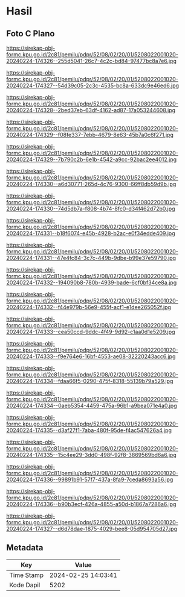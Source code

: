 # Hasil

## Foto C Plano

https://sirekap-obj-formc.kpu.go.id/2c81/pemilu/pdpr/52/08/02/20/01/5208022001020-20240224-174326--255d5041-26c7-4c2c-bd84-97477bc8a7e6.jpg

https://sirekap-obj-formc.kpu.go.id/2c81/pemilu/pdpr/52/08/02/20/01/5208022001020-20240224-174327--54d39c05-2c3c-4535-bc8a-633dc9e46ed6.jpg

https://sirekap-obj-formc.kpu.go.id/2c81/pemilu/pdpr/52/08/02/20/01/5208022001020-20240224-174328--2bed37eb-63df-4162-ad87-17a053244608.jpg

https://sirekap-obj-formc.kpu.go.id/2c81/pemilu/pdpr/52/08/02/20/01/5208022001020-20240224-174329--f08fe337-7ebb-4679-8e63-45b7a0c6f271.jpg

https://sirekap-obj-formc.kpu.go.id/2c81/pemilu/pdpr/52/08/02/20/01/5208022001020-20240224-174329--7b790c2b-6e1b-4542-a9cc-92bac2ee4012.jpg

https://sirekap-obj-formc.kpu.go.id/2c81/pemilu/pdpr/52/08/02/20/01/5208022001020-20240224-174330--a6d30771-265d-4c76-9300-66ff8db59d9b.jpg

https://sirekap-obj-formc.kpu.go.id/2c81/pemilu/pdpr/52/08/02/20/01/5208022001020-20240224-174330--74d5db7a-f808-4b74-8fc0-d34f462d72b0.jpg

https://sirekap-obj-formc.kpu.go.id/2c81/pemilu/pdpr/52/08/02/20/01/5208022001020-20240224-174331--b18f6074-e45b-4928-b2ac-e0f34edde409.jpg

https://sirekap-obj-formc.kpu.go.id/2c81/pemilu/pdpr/52/08/02/20/01/5208022001020-20240224-174331--47e4fc84-3c7c-449b-9dbe-b99e37e59790.jpg

https://sirekap-obj-formc.kpu.go.id/2c81/pemilu/pdpr/52/08/02/20/01/5208022001020-20240224-174332--194090b8-780b-4939-bade-6cf0bf34ce8a.jpg

https://sirekap-obj-formc.kpu.go.id/2c81/pemilu/pdpr/52/08/02/20/01/5208022001020-20240224-174332--f44e979b-56e9-455f-acf1-e1dee265052f.jpg

https://sirekap-obj-formc.kpu.go.id/2c81/pemilu/pdpr/52/08/02/20/01/5208022001020-20240224-174333--cea50ccd-9ddc-4f49-9d92-c1aa0d1e5209.jpg

https://sirekap-obj-formc.kpu.go.id/2c81/pemilu/pdpr/52/08/02/20/01/5208022001020-20240224-174333--f9e764e6-16bf-4553-ae08-32220243acc6.jpg

https://sirekap-obj-formc.kpu.go.id/2c81/pemilu/pdpr/52/08/02/20/01/5208022001020-20240224-174334--fdaa66f5-0290-475f-8318-55139b79a529.jpg

https://sirekap-obj-formc.kpu.go.id/2c81/pemilu/pdpr/52/08/02/20/01/5208022001020-20240224-174334--0aeb5354-4459-475a-96b1-a9bea071e4a0.jpg

https://sirekap-obj-formc.kpu.go.id/2c81/pemilu/pdpr/52/08/02/20/01/5208022001020-20240224-174335--d3af27f1-7aba-480f-95de-f4ac547626a4.jpg

https://sirekap-obj-formc.kpu.go.id/2c81/pemilu/pdpr/52/08/02/20/01/5208022001020-20240224-174335--15c4ee29-3dd0-498f-92f8-3869569bd6a6.jpg

https://sirekap-obj-formc.kpu.go.id/2c81/pemilu/pdpr/52/08/02/20/01/5208022001020-20240224-174336--99891b91-57f7-437a-8fa9-7ceda8693a56.jpg

https://sirekap-obj-formc.kpu.go.id/2c81/pemilu/pdpr/52/08/02/20/01/5208022001020-20240224-174336--b90b3ecf-426a-4855-a50d-b1867a7286a6.jpg

https://sirekap-obj-formc.kpu.go.id/2c81/pemilu/pdpr/52/08/02/20/01/5208022001020-20240224-174327--d6d78dae-1875-4029-bee8-05d954705d27.jpg


## Metadata

| Key        | Value               |
| ---------- | ------------------- |
| Time Stamp | 2024-02-25 14:03:41 |
| Kode Dapil | 5202                |



